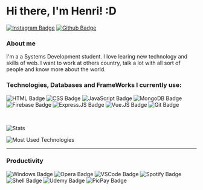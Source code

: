 # Hi there, I'm Henri! :D

[![Instagram Badge](https://img.shields.io/badge/instagram-E4405F?style=for-the-badge&logo=instagram&logoColor=white&link=https://instagram.com/henriii.l)](https://twitter.com/DeltaABot)
[![Github Badge](https://img.shields.io/badge/gitHub-100000?style=for-the-badge&logo=github&logoColor=white&link=https://github.com/DeltaABotForDiscord)](https://github.com/DeltaABotForDiscord)

### About me
I'm a a Systems Development student. I love learing new technology and skills of web. I want to work at others country, talk a lot with all sort of people and know more about the world.

### Technologies, Databases and FrameWorks I currently use:
![HTML Badge](https://img.shields.io/badge/HTML5-E34F26?style=for-the-badge&logo=html5&logoColor=white)
![CSS Badge](	https://img.shields.io/badge/CSS3-1572B6?style=for-the-badge&logo=css3&logoColor=white)
![JavaScript Badge](https://img.shields.io/badge/JavaScript-323330?style=for-the-badge&logo=javascript&logoColor=F7DF1E)
![MongoDB Badge](https://img.shields.io/badge/MongoDB-4EA94B?style=for-the-badge&logo=mongodb&logoColor=white)
![Firebase Badge](https://img.shields.io/badge/firebase-ffca28?style=for-the-badge&logo=firebase&logoColor=black)
![Express.JS Badge](https://img.shields.io/badge/Express.js-000000?style=for-the-badge&logo=express&logoColor=white)
![Vue.JS Badge](https://img.shields.io/badge/Vue.js-35495E?style=for-the-badge&logo=vuedotjs&logoColor=4FC08D)
![Git Badge](	https://img.shields.io/badge/Git-F05032?style=for-the-badge&logo=git&logoColor=white)

<br>

![Stats](https://github-readme-streak-stats.herokuapp.com/?user=henrilima)

![Most Used Technologies](https://github-readme-stats.vercel.app/api/top-langs/?username=henrilima)
<hr>

### Productivity
![Windows Badge](https://img.shields.io/badge/Windows-0078D6?style=for-the-badge&logo=windows&logoColor=white)
![Opera Badge](https://img.shields.io/badge/Opera-FF1B2D?style=for-the-badge&logo=Opera&logoColor=white)
![VSCode Badge](https://img.shields.io/badge/Visual_Studio_Code-0078D4?style=for-the-badge&logo=visual%20studio%20code&logoColor=white)
![Spotify Badge](https://img.shields.io/badge/Spotify-1ED760?&style=for-the-badge&logo=spotify&logoColor=white)
![Shell Badge](https://img.shields.io/badge/windows%20terminal-4D4D4D?style=for-the-badge&logo=windows%20terminal&logoColor=white)
![Udemy Badge](https://img.shields.io/badge/Udemy-EC5252?style=for-the-badge&logo=Udemy&logoColor=white)
![PicPay Badge](https://img.shields.io/badge/picpay-21C25E?style=for-the-badge&logo=picpay&logoColor=white)
